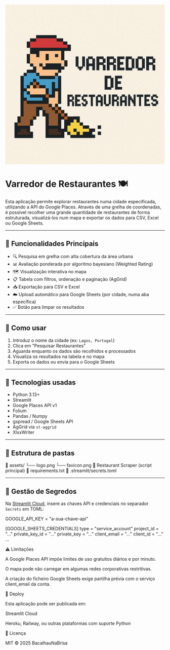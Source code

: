 ![Logótipo](https://github.com/BacalhauNaBrisa/varredor_de_restaurantes/raw/main/assets/logo.png)

# Varredor de Restaurantes 🍽️

Esta aplicação permite explorar restaurantes numa cidade especificada, utilizando a API do Google Places. Através de uma grelha de coordenadas, é possível recolher uma grande quantidade de restaurantes de forma estruturada, visualizá-los num mapa e exportar os dados para CSV, Excel ou Google Sheets.

---

## 🧩 Funcionalidades Principais

- 🔍 Pesquisa em grelha com alta cobertura da área urbana  
- 📊 Avaliação ponderada por algoritmo bayesiano (Weighted Rating)  
- 🗺️ Visualização interativa no mapa  
- 📋 Tabela com filtros, ordenação e paginação (AgGrid)  
- 📥 Exportação para CSV e Excel  
- ☁️ Upload automático para Google Sheets (por cidade, numa aba específica)  
- ✅ Botão para limpar os resultados  

---

## 🚀 Como usar

1. Introduz o nome da cidade (ex: `Lagos, Portugal`)
2. Clica em "Pesquisar Restaurantes"
3. Aguarda enquanto os dados são recolhidos e processados
4. Visualiza os resultados na tabela e no mapa
5. Exporta os dados ou envia para o Google Sheets

---

## 🧪 Tecnologias usadas

- Python 3.13+
- Streamlit
- Google Places API v1
- Folium
- Pandas / Numpy
- gspread / Google Sheets API
- AgGrid via `st-aggrid`
- XlsxWriter

---

## 📁 Estrutura de pastas

📁 assets/
└── logo.png
└── favicon.png
📄 Restaurant Scraper (script principal)
📄 requirements.txt
📄 .streamlit/secrets.toml


---

## 🔐 Gestão de Segredos

Na [Streamlit Cloud](https://streamlit.io/cloud), insere as chaves API e credenciais no separador `Secrets` em TOML:

GOOGLE_API_KEY = "a-sua-chave-api"

[GOOGLE_SHEETS_CREDENTIALS]
type = "service_account"
project_id = "..."
private_key_id = "..."
private_key = "..."
client_email = "..."
client_id = "..."
...

⚠️ Limitações

  A Google Places API impõe limites de uso gratuitos diários e por minuto.

  O mapa pode não carregar em algumas redes corporativas restritivas.

  A criação do ficheiro Google Sheets exige partilha prévia com o serviço client_email da conta.

📡 Deploy

Esta aplicação pode ser publicada em:

  Streamlit Cloud

  Heroku, Railway, ou outras plataformas com suporte Python

📃 Licença

MIT © 2025 BacalhauNaBrisa
